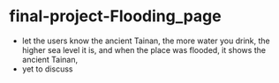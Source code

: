 # final-project-Flooding_page
* let the users know the ancient Tainan, the more water you drink, the higher sea level it is, and when the place was flooded, it shows the ancient Tainan,
* yet to discuss